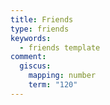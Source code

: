 ```yaml
---
title: Friends
type: friends
keywords:
  - friends template
comment:
  giscus:
    mapping: number
    term: "120"
---
```

